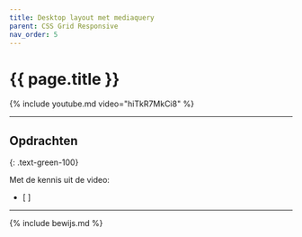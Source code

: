 ```yaml
---
title: Desktop layout met mediaquery
parent: CSS Grid Responsive
nav_order: 5
---
```


# {{ page.title }}

{% include youtube.md video="hiTkR7MkCi8" %}

---

## Opdrachten 
{: .text-green-100}

Met de kennis uit de video: 
- [ ] 


---

{% include bewijs.md %}


